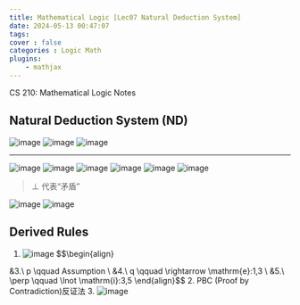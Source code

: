 ```yaml
---
title: Mathematical Logic [Lec07 Natural Deduction System]
date: 2024-05-13 00:47:07
tags:
cover : false
categories : Logic Math
plugins: 
    - mathjax
---
```

CS 210: Mathematical Logic Notes

<!-- more -->

## Natural Deduction System (ND)

![image](img1.png)
![image](img2.png)
![image](img3.png)

---

![image](img4.png)
![image](img5.png)
![image](img6.png)
![image](img7.png)
![image](img8.png)
![image](img9.png)
> $\perp$  代表“矛盾”

![image](img10.png)
![image](img11.png)

## Derived Rules

1. ![image](img12.png)
 $$\begin{align}

&3.\ p \qquad Assumption \\
&4.\ q \qquad \rightarrow \mathrm{e}:1,3 \\
&5.\ \perp \qquad \lnot \mathrm{i}:3,5
\end{align}$$
2. PBC (Proof by Contradiction)反证法
3. ![image](img13.png)
